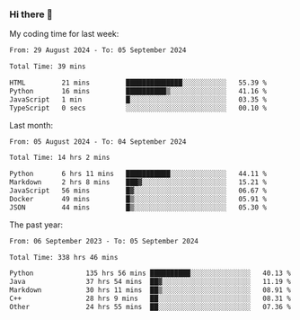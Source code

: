 ### Hi there 👋

My coding time for last week:

<!--START_SECTION:week-->

```txt
From: 29 August 2024 - To: 05 September 2024

Total Time: 39 mins

HTML         21 mins         ██████████████░░░░░░░░░░░   55.39 %
Python       16 mins         ██████████▒░░░░░░░░░░░░░░   41.16 %
JavaScript   1 min           █░░░░░░░░░░░░░░░░░░░░░░░░   03.35 %
TypeScript   0 secs          ░░░░░░░░░░░░░░░░░░░░░░░░░   00.10 %
```

<!--END_SECTION:week-->

Last month:

<!--START_SECTION:month-->

```txt
From: 05 August 2024 - To: 04 September 2024

Total Time: 14 hrs 2 mins

Python       6 hrs 11 mins   ███████████░░░░░░░░░░░░░░   44.11 %
Markdown     2 hrs 8 mins    ███▓░░░░░░░░░░░░░░░░░░░░░   15.21 %
JavaScript   56 mins         █▓░░░░░░░░░░░░░░░░░░░░░░░   06.67 %
Docker       49 mins         █▒░░░░░░░░░░░░░░░░░░░░░░░   05.91 %
JSON         44 mins         █▒░░░░░░░░░░░░░░░░░░░░░░░   05.30 %
```

<!--END_SECTION:month-->

The past year:

<!--START_SECTION:year-->

```txt
From: 06 September 2023 - To: 05 September 2024

Total Time: 338 hrs 46 mins

Python             135 hrs 56 mins ██████████░░░░░░░░░░░░░░░   40.13 %
Java               37 hrs 54 mins  ██▓░░░░░░░░░░░░░░░░░░░░░░   11.19 %
Markdown           30 hrs 11 mins  ██▒░░░░░░░░░░░░░░░░░░░░░░   08.91 %
C++                28 hrs 9 mins   ██░░░░░░░░░░░░░░░░░░░░░░░   08.31 %
Other              24 hrs 55 mins  ██░░░░░░░░░░░░░░░░░░░░░░░   07.36 %
```

<!--END_SECTION:year-->
